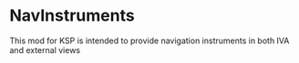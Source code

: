 NavInstruments
==============
This mod for KSP is intended to provide navigation instruments in both IVA and external views
